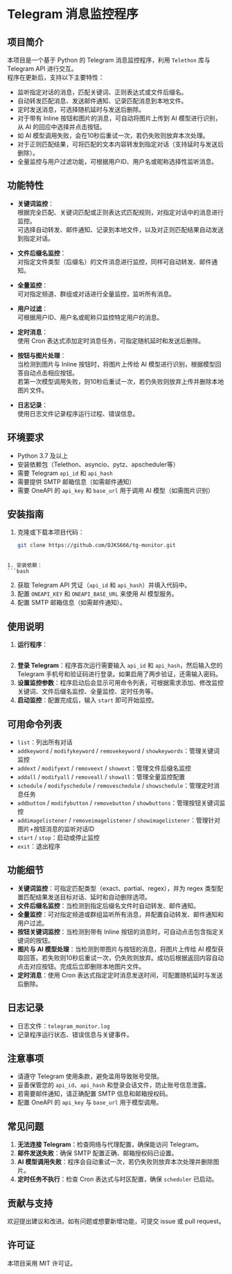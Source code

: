 # Telegram 消息监控程序

## 项目简介 
本项目是一个基于 Python 的 Telegram 消息监控程序，利用 `Telethon` 库与 Telegram API 进行交互。  
程序在更新后，支持以下主要特性：  
- 监听指定对话的消息，匹配关键词、正则表达式或文件后缀名。
- 自动转发匹配消息、发送邮件通知、记录匹配消息到本地文件。
- 定时发送消息，可选择随机延时与发送后删除。
- 对于带有 Inline 按钮和图片的消息，可自动将图片上传到 AI 模型进行识别，从 AI 的回应中选择并点击按钮。
- 如 AI 模型调用失败，会在10秒后重试一次，若仍失败则放弃本次处理。
- 对于正则匹配结果，可将匹配的文本内容转发到指定对话（支持延时与发送后删除）。
- 全量监控与用户过滤功能，可根据用户ID、用户名或昵称选择性监听消息。

## 功能特性

- **关键词监控**：  
  根据完全匹配、关键词匹配或正则表达式匹配规则，对指定对话中的消息进行监控。  
  可选择自动转发、邮件通知、记录到本地文件，以及对正则匹配结果自动发送到指定对话。

- **文件后缀名监控**：  
  对指定文件类型（后缀名）的文件消息进行监控，同样可自动转发、邮件通知。

- **全量监控**：  
  可对指定频道、群组或对话进行全量监控，监听所有消息。

- **用户过滤**：  
  可根据用户ID、用户名或昵称只监控特定用户的消息。

- **定时消息**：  
  使用 Cron 表达式添加定时消息任务，可指定随机延时和发送后删除。

- **按钮与图片处理**：  
  当检测到图片与 Inline 按钮时，将图片上传给 AI 模型进行识别，根据模型回答自动点击相应按钮。  
  若第一次模型调用失败，则10秒后重试一次，若仍失败则放弃上传并删除本地图片文件。

- **日志记录**：  
  使用日志文件记录程序运行过程、错误信息。

## 环境要求

- Python 3.7 及以上
- 安装依赖包（Telethon、asyncio、pytz、apscheduler等）
- 需要 Telegram `api_id` 和 `api_hash`
- 需要提供 SMTP 邮箱信息（如需邮件通知）
- 需要 OneAPI 的 `api_key` 和 `base_url` 用于调用 AI 模型（如需图片识别）

## 安装指南

1. 克隆或下载本项目代码：
   ```bash
   git clone https://github.com/DJKS666/tg-monitor.git

```

1. 安装依赖：
```bash

```
2. 获取 Telegram API 凭证（`api_id` 和 `api_hash`）并填入代码中。
3. 配置 `ONEAPI_KEY` 和 `ONEAPI_BASE_URL` 来使用 AI 模型服务。
4. 配置 SMTP 邮箱信息（如需邮件通知）。
## 使用说明

1. **运行程序**：
```bash

```
2. **登录 Telegram**：程序首次运行需要输入 `api_id` 和 `api_hash`，然后输入您的 Telegram 手机号和验证码进行登录。如果启用了两步验证，还需输入密码。
3. **设置监控参数**：程序启动后会显示可用命令列表，可根据需求添加、修改监控关键词、文件后缀名监控、全量监控、定时任务等。
4. **启动监控**：配置完成后，输入 `start` 即可开始监控。
## 可用命令列表

- `list`：列出所有对话
- `addkeyword` / `modifykeyword` / `removekeyword` / `showkeywords`：管理关键词监控
- `addext` / `modifyext` / `removeext` / `showext`：管理文件后缀名监控
- `addall` / `modifyall` / `removeall` / `showall`：管理全量监控配置
- `schedule` / `modifyschedule` / `removeschedule` / `showschedule`：管理定时消息任务
- `addbutton` / `modifybutton` / `removebutton` / `showbuttons`：管理按钮关键词监控
- `addimagelistener` / `removeimagelistener` / `showimagelistener`：管理针对图片+按钮消息的监听对话ID
- `start` / `stop`：启动或停止监控
- `exit`：退出程序
## 功能细节

- **关键词监控**：可指定匹配类型（exact、partial、regex），并为 regex 类型配置匹配结果发送目标对话、延时和自动删除选项。
- **文件后缀名监控**：当检测到指定后缀名文件时自动转发、邮件通知。
- **全量监控**：可对指定频道或群组监听所有消息，并配置自动转发、邮件通知和用户过滤。
- **按钮关键词监控**：当检测到带有 Inline 按钮的消息时，可自动点击包含指定关键词的按钮。
- **图片与 AI 模型处理**：当检测到带图片与按钮的消息，将图片上传给 AI 模型获取回答。若失败则10秒后重试一次，仍失败则放弃。成功后根据返回内容自动点击对应按钮。完成后立即删除本地图片文件。
- **定时消息**：使用 Cron 表达式指定定时消息发送时间，可配置随机延时与发送后删除。
## 日志记录

- 日志文件：`telegram_monitor.log`
- 记录程序运行状态、错误信息与关键事件。
## 注意事项

- 请遵守 Telegram 使用条款，避免滥用导致账号受限。
- 妥善保管您的 `api_id`、`api_hash` 和登录会话文件，防止账号信息泄露。
- 若需要邮件通知，请正确配置 SMTP 信息和邮箱授权码。
- 配置 OneAPI 的 `api_key` 与 `base_url` 用于模型调用。
## 常见问题

1. **无法连接 Telegram**：检查网络与代理配置，确保能访问 Telegram。
2. **邮件发送失败**：确保 SMTP 配置正确、邮箱授权码已设置。
3. **AI 模型调用失败**：程序会自动重试一次，若仍失败则放弃本次处理并删除图片。
4. **定时任务不执行**：检查 Cron 表达式与时区配置，确保 `scheduler` 已启动。
## 贡献与支持

欢迎提出建议和改进。如有问题或想要新增功能，可提交 issue 或 pull request。

## 许可证

本项目采用 MIT 许可证。
